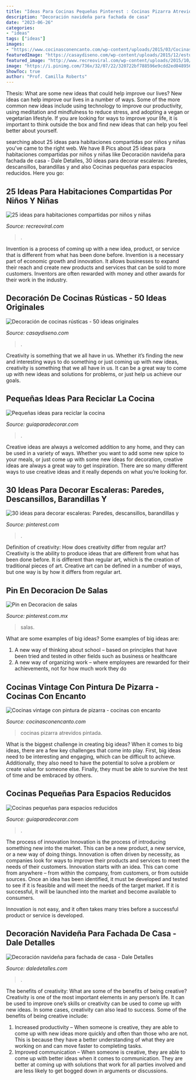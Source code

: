 ```yaml
---
title: "Ideas Para Cocinas Pequeñas Pinterest : Cocinas Pizarra Atrevidos Pintada"
description: "Decoración navideña para fachada de casa"
date: "2023-06-26"
categories:
- "ideas"
tags: ["ideas"]
images:
- "https://www.cocinasconencanto.com/wp-content/uploads/2015/03/Cocinas-vintage-con-pintura-de-pizarra-9.jpg"
featuredImage: "https://casaydiseno.com/wp-content/uploads/2015/12/estuoenda-cocina-retro-rustica.jpg"
featured_image: "http://www.recreoviral.com/wp-content/uploads/2015/10/Creativas-habitaciones-compartidas-por-niños-y-niñas-18.jpg"
image: "https://i.pinimg.com/736x/32/07/22/320722bf788596e9cdd2ed048956129c.jpg"
ShowToc: true
author: "Prof. Camilla Roberts"
---
```



Thesis: What are some new ideas that could help improve our lives?
New ideas can help improve our lives in a number of ways. Some of the more common new ideas include using technology to improve our productivity, using meditation and mindfulness to reduce stress, and adopting a vegan or vegetarian lifestyle. If you are looking for ways to improve your life, it is important to think outside the box and find new ideas that can help you feel better about yourself.

	

		
searching about 25 ideas para habitaciones compartidas por niños y niñas you've came to the right web. We have 8 Pics about 25 ideas para habitaciones compartidas por niños y niñas like Decoración navideña para fachada de casa - Dale Detalles, 30 ideas para decorar escaleras: Paredes, descansillos, barandillas y and also Cocinas pequeñas para espacios reducidos. Here you go:
		
    
## 25 Ideas Para Habitaciones Compartidas Por Niños Y Niñas

<img loading=lazy src="http://www.recreoviral.com/wp-content/uploads/2015/10/Creativas-habitaciones-compartidas-por-niños-y-niñas-18.jpg" onerror="this.onerror=null;this.src='https://tse3.mm.bing.net/th?id=OIP.OSKZEfi_aVvCtsT8HO04GQHaLG&amp;pid=15.1';" alt="25 ideas para habitaciones compartidas por niños y niñas">

_Source: recreoviral.com_

>. 

	

Invention is a process of coming up with a new idea, product, or service that is different from what has been done before. Invention is a necessary part of economic growth and innovation. It allows businesses to expand their reach and create new products and services that can be sold to more customers. Inventors are often rewarded with money and other awards for their work in the industry.

    
## Decoración De Cocinas Rústicas - 50 Ideas Originales

<img loading=lazy src="https://casaydiseno.com/wp-content/uploads/2015/12/estuoenda-cocina-retro-rustica.jpg" onerror="this.onerror=null;this.src='https://tse4.mm.bing.net/th?id=OIP.41FW_c9pTpA4i6DMEVOWggHaLH&amp;pid=15.1';" alt="Decoración de cocinas rústicas - 50 ideas originales">

_Source: casaydiseno.com_

>. 

	

Creativity is something that we all have in us. Whether it’s finding the new and interesting ways to do something or just coming up with new ideas, creativity is something that we all have in us. It can be a great way to come up with new ideas and solutions for problems, or just help us achieve our goals.

    
## Pequeñas Ideas Para Reciclar La Cocina

<img loading=lazy src="https://www.guiaparadecorar.com/wp-content/uploads/2014/09/ideas-para-reciclar-la-cocina-01.jpg" onerror="this.onerror=null;this.src='https://tse4.mm.bing.net/th?id=OIP.ZQgpkEHd9clhJghiqRJ9IwHaJQ&amp;pid=15.1';" alt="Pequeñas ideas para reciclar la cocina">

_Source: guiaparadecorar.com_

>. 

	

Creative ideas are always a welcomed addition to any home, and they can be used in a variety of ways. Whether you want to add some new spice to your meals, or just come up with some new ideas for decoration, creative ideas are always a great way to get inspiration. There are so many different ways to use creative ideas and it really depends on what you’re looking for.

    
## 30 Ideas Para Decorar Escaleras: Paredes, Descansillos, Barandillas Y

<img loading=lazy src="https://i.pinimg.com/736x/59/4f/6b/594f6b96913d80d7854ad56436468cd6.jpg" onerror="this.onerror=null;this.src='https://tse1.mm.bing.net/th?id=OIP.0o-SN5CaeldFzrnUTck9ywHaJ4&amp;pid=15.1';" alt="30 ideas para decorar escaleras: Paredes, descansillos, barandillas y">

_Source: pinterest.com_

>. 

	

Definition of creativity: How does creativity differ from regular art?
Creativity is the ability to produce ideas that are different from what has been done before. It is different than regular art, which is the creation of traditional pieces of art. Creative art can be defined in a number of ways, but one way is by how it differs from regular art.

    
## Pin En Decoracion De Salas

<img loading=lazy src="https://i.pinimg.com/736x/32/07/22/320722bf788596e9cdd2ed048956129c.jpg" onerror="this.onerror=null;this.src='https://tse1.mm.bing.net/th?id=OIP.uuzMx21ulEdGWgo2AHS2AgHaLJ&amp;pid=15.1';" alt="Pin en Decoracion de salas">

_Source: pinterest.com.mx_

>salas. 

	

What are some examples of big ideas?
Some examples of big ideas are: 
1. A new way of thinking about school – based on principles that have been tried and tested in other fields such as business or healthcare
2. A new way of organizing work – where employees are rewarded for their achievements, not for how much work they do

    
## Cocinas Vintage Con Pintura De Pizarra - Cocinas Con Encanto

<img loading=lazy src="https://www.cocinasconencanto.com/wp-content/uploads/2015/03/Cocinas-vintage-con-pintura-de-pizarra-9.jpg" onerror="this.onerror=null;this.src='https://tse2.mm.bing.net/th?id=OIP.E0z_1-X1r6Z1RgssNj-sFAHaLH&amp;pid=15.1';" alt="Cocinas vintage con pintura de pizarra - cocinas con encanto">

_Source: cocinasconencanto.com_

>cocinas pizarra atrevidos pintada. 

	

What is the biggest challenge in creating big ideas?
When it comes to big ideas, there are a few key challenges that come into play. First, big ideas need to be interesting and engaging, which can be difficult to achieve. Additionally, they also need to have the potential to solve a problem or create value for someone else. Finally, they must be able to survive the test of time and be embraced by others.

    
## Cocinas Pequeñas Para Espacios Reducidos

<img loading=lazy src="http://www.guiaparadecorar.com/wp-content/uploads/2013/03/mini-cocinas-para-espacios-pequenos-06.jpg" onerror="this.onerror=null;this.src='https://tse4.mm.bing.net/th?id=OIP.8KloKw6Q2mvSwv46GoO8DgHaLJ&amp;pid=15.1';" alt="Cocinas pequeñas para espacios reducidos">

_Source: guiaparadecorar.com_

>. 

	

The process of innovation
Innovation is the process of introducing something new into the market. This can be a new product, a new service, or a new way of doing things. Innovation is often driven by necessity, as companies look for ways to improve their products and services to meet the needs of their customers.
Innovation starts with an idea. This can come from anywhere – from within the company, from customers, or from outside sources. Once an idea has been identified, it must be developed and tested to see if it is feasible and will meet the needs of the target market. If it is successful, it will be launched into the market and become available to consumers.

Innovation is not easy, and it often takes many tries before a successful product or service is developed.

    
## Decoración Navideña Para Fachada De Casa - Dale Detalles

<img loading=lazy src="https://www.daledetalles.com/wp-content/uploads/2020/09/decoracion-navideña-para-fachada5.jpg" onerror="this.onerror=null;this.src='https://tse1.mm.bing.net/th?id=OIP.lyhj-bTABnJD90ie4O-NbQHaLH&amp;pid=15.1';" alt="Decoración navideña para fachada de casa - Dale Detalles">

_Source: daledetalles.com_

>. 

	

The benefits of creativity: What are some of the benefits of being creative?
Creativity is one of the most important elements in any person’s life. It can be used to improve one’s skills or creativity can be used to come up with new ideas. In some cases, creativity can also lead to success. Some of the benefits of being creative include: 
1. Increased productivity – When someone is creative, they are able to come up with new ideas more quickly and often than those who are not. This is because they have a better understanding of what they are working on and can move faster to completing tasks. 
2. Improved communication – When someone is creative, they are able to come up with better ideas when it comes to communication. They are better at coming up with solutions that work for all parties involved and are less likely to get bogged down in arguments or discussions. 

